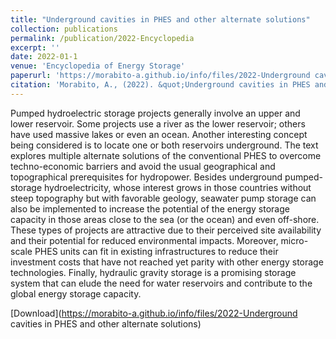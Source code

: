 ```yaml
---
title: "Underground cavities in PHES and other alternate solutions"
collection: publications
permalink: /publication/2022-Encyclopedia
excerpt: ''
date: 2022-01-1
venue: 'Encyclopedia of Energy Storage'
paperurl: 'https://morabito-a.github.io/info/files/2022-Underground cavities in PHES and other alternate solutions'
citation: 'Morabito, A., (2022). &quot;Underground cavities in PHES and other alternate solutions.&quot; <i>Encyclopedia of Energy Storage Vol.3</i> Pages 193-204'
---
```


Pumped hydroelectric storage projects generally involve an upper and lower reservoir. Some projects use a river as the lower reservoir; others have used massive lakes or even an ocean. Another interesting concept being considered is to locate one or both reservoirs underground. The text explores multiple alternate solutions of the conventional PHES to overcome techno-economic barriers and avoid the usual geographical and topographical prerequisites for hydropower. Besides underground pumped-storage hydroelectricity, whose interest grows in those countries without steep topography but with favorable geology, seawater pump storage can also be implemented to increase the potential of the energy storage capacity in those areas close to the sea (or the ocean) and even off-shore. These types of projects are attractive due to their perceived site availability and their potential for reduced environmental impacts. Moreover, micro-scale PHES units can fit in existing infrastructures to reduce their investment costs that have not reached yet parity with other energy storage technologies. Finally, hydraulic gravity storage is a promising storage system that can elude the need for water reservoirs and contribute to the global energy storage capacity.


[Download](https://morabito-a.github.io/info/files/2022-Underground cavities in PHES and other alternate solutions)
